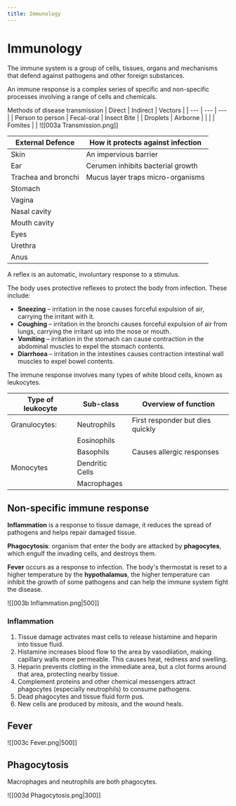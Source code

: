 ```yaml
---
title: Immunology
---
```

# Immunology

The immune system is a group of cells, tissues, organs and mechanisms that defend against pathogens and other foreign substances.

An immune response is a complex series of specific and non-specific processes involving a range of cells and chemicals.

Methods of disease transmission
| Direct | Indirect | Vectors |
| --- | --- | --- |
| Person to person | Fecal-oral | Insect Bite |
| Droplets | Airborne |  |
|  | Fomites |  |
![[003a Transmission.png]]

| External Defence | How it protects against infection |
| --- | --- |
| Skin | An impervious barrier | 
| Ear | Cerumen inhibits bacterial growth |
| Trachea and bronchi | Mucus layer traps micro-organisms |
| Stomach |  |
| Vagina |  |
| Nasal cavity |  |
| Mouth cavity |  |
| Eyes |  |
| Urethra |  |
| Anus |  |


A reflex is an automatic, involuntary response to a stimulus.

The body uses protective reflexes to protect the body from infection. These include:
- **Sneezing** – irritation in the nose causes forceful expulsion of air, carrying the irritant with it.
- **Coughing** – irritation in the bronchi causes forceful expulsion of air from lungs, carrying the irritant up into the nose or mouth.
- **Vomiting** – irritation in the stomach can cause contraction in the abdominal muscles to expel the stomach contents.
- **Diarrhoea** – irritation in the intestines causes contraction intestinal wall muscles to expel bowel contents.


The immune response involves many types of white blood cells, known as leukocytes.

| Type of leukocyte | Sub-class | Overview of function |
| --- | --- | --- |
| Granulocytes: | Neutrophils    | First responder but dies quickly |
|               | Eosinophils    |  |
|               | Basophils      | Causes allergic responses|
| Monocytes     | Dendritic Cells|  |
|               | Macrophages    |  |



## Non-specific immune response

**Inflammation** is a response to tissue damage, it reduces the spread of pathogens and helps repair damaged tissue.

**Phagocytosis**: organism that enter the body are attacked by **phagocytes**, which engulf the invading cells, and destroys them.

**Fever** occurs as a response to infection. The body's thermostat is reset to a higher temperature by the **hypothalamus**, the higher temperature can inhibit the growth of some pathogens and can help the immune system fight the disease.

![[003b Inflammation.png|500]]

### Inflammation
1. Tissue damage activates mast cells to release histamine and heparin into tissue fluid.
2. Histamine increases blood flow to the area by vasodilation, making capillary walls more permeable. This causes heat, redness and swelling.
3. Heparin prevents clotting in the immediate area, but a clot forms around that area, protecting nearby tissue.
4. Complement proteins and other chemical messengers attract phagocytes (especially neutrophils) to consume pathogens.
5. Dead phagocytes and tissue fluid form pus.
6. New cells are produced by mitosis, and the wound heals.

## Fever

![[003c Fever.png|500]]

## Phagocytosis
Macrophages and neutrophils are both phagocytes.

![[003d Phagocytosis.png|300]]







